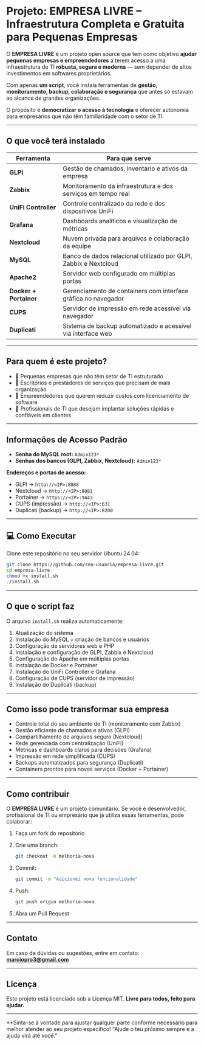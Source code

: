 # Projeto: EMPRESA LIVRE – Infraestrutura Completa e Gratuita para Pequenas Empresas

O **EMPRESA LIVRE** é um projeto open source que tem como objetivo **ajudar pequenas empresas e empreendedores** a terem acesso a uma infraestrutura de TI **robusta, segura e moderna** — sem depender de altos investimentos em softwares proprietários.

Com apenas **um script**, você instala ferramentas de **gestão, monitoramento, backup, colaboração e segurança** que antes só estavam ao alcance de grandes organizações.

O propósito é **democratizar o acesso à tecnologia** e oferecer autonomia para empresários que não têm familiaridade com o setor de TI.

---

## O que você terá instalado

| Ferramenta           | Para que serve                                                         |
|----------------------|------------------------------------------------------------------------|
| **GLPI**             | Gestão de chamados, inventário e ativos da empresa                     |
| **Zabbix**           | Monitoramento da infraestrutura e dos serviços em tempo real           |
| **UniFi Controller** | Controle centralizado da rede e dos dispositivos UniFi                 |
| **Grafana**          | Dashboards analíticos e visualização de métricas                       |
| **Nextcloud**        | Nuvem privada para arquivos e colaboração da equipe                    |
| **MySQL**            | Banco de dados relacional utilizado por GLPI, Zabbix e Nextcloud       |
| **Apache2**          | Servidor web configurado em múltiplas portas                           |
| **Docker + Portainer** | Gerenciamento de containers com interface gráfica no navegador      |
| **CUPS**             | Servidor de impressão em rede acessível via navegador                  |
| **Duplicati**        | Sistema de backup automatizado e acessível via interface web           |

---

## Para quem é este projeto?

- 📌 Pequenas empresas que não têm setor de TI estruturado  
- 📌 Escritórios e prestadores de serviços que precisam de mais organização  
- 📌 Empreendedores que querem reduzir custos com licenciamento de software  
- 📌 Profissionais de TI que desejam implantar soluções rápidas e confiáveis em clientes  

---

## Informações de Acesso Padrão

- **Senha do MySQL root:** `Admin123*`  
- **Senhas dos bancos (GLPI, Zabbix, Nextcloud):** `Admin123*`  

**Endereços e portas de acesso:**  
- GLPI → `http://<IP>:8888`  
- Nextcloud → `http://<IP>:8081`  
- Portainer → `https://<IP>:9443`  
- CUPS (impressão) → `http://<IP>:631`  
- Duplicati (backup) → `http://<IP>:8200`  

---

## 💻 Como Executar

Clone este repositório no seu servidor Ubuntu 24.04:

```bash
git clone https://github.com/seu-usuario/empresa-livre.git
cd empresa-livre
chmod +x install.sh
./install.sh
````

---

## O que o script faz

O arquivo `install.sh` realiza automaticamente:

1. Atualização do sistema
2. Instalação do MySQL + criação de bancos e usuários
3. Configuração de servidores web e PHP
4. Instalação e configuração de GLPI, Zabbix e Nextcloud
5. Configuração do Apache em múltiplas portas
6. Instalação de Docker e Portainer
7. Instalação do UniFi Controller e Grafana
8. Configuração de CUPS (servidor de impressão)
9. Instalação do Duplicati (backup)

---

## Como isso pode transformar sua empresa

* Controle total do seu ambiente de TI (monitoramento com Zabbix)
* Gestão eficiente de chamados e ativos (GLPI)
* Compartilhamento de arquivos seguro (Nextcloud)
* Rede gerenciada com centralização (UniFi)
* Métricas e dashboards claros para decisões (Grafana)
* Impressão em rede simplificada (CUPS)
* Backups automatizados para segurança (Duplicati)
* Containers prontos para novos serviços (Docker + Portainer)

---

## Como contribuir

O **EMPRESA LIVRE** é um projeto comunitário.
Se você é desenvolvedor, profissional de TI ou empresário que já utiliza essas ferramentas, pode colaborar:

1. Faça um fork do repositório
2. Crie uma branch:

   ```bash
   git checkout -b melhoria-nova
   ```
3. Commit:

   ```bash
   git commit -m "Adicionei nova funcionalidade"
   ```
4. Push:

   ```bash
   git push origin melhoria-nova
   ```
5. Abra um Pull Request

---

## Contato

Em caso de dúvidas ou sugestões, entre em contato:
**[marciopro3@gmail.com](mailto:marciopro3@gmail.com)**

---

## Licença

Este projeto está licenciado sob a Licença MIT.
**Livre para todos, feito para ajudar.**

---

**Sinta-se à vontade para ajustar qualquer parte conforme necessário para melhor atender ao seu projeto específico! "Ajude o teu próximo sempre e a ajuda virá até você."
